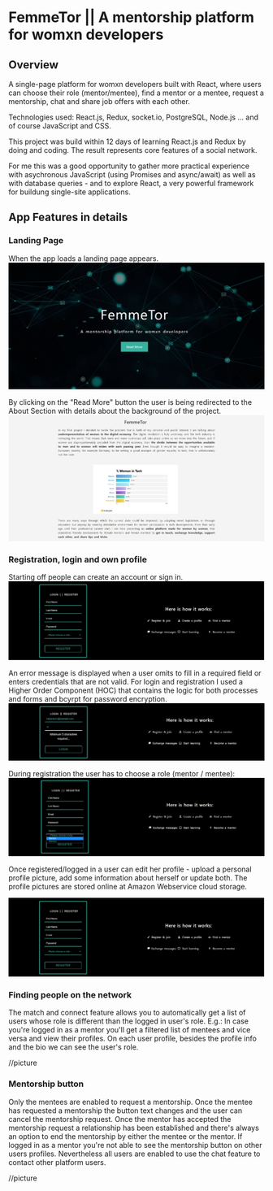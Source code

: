# FemmeTor || A mentorship platform for womxn developers

## Overview

A single-page platform for womxn developers built with React, where users can choose their role (mentor/mentee), find a mentor or a mentee, request a mentorship, chat and share job offers with each other.

Technologies used: React.js, Redux, socket.io, PostgreSQL, Node.js ... and of course JavaScript and CSS.

This project was build within 12 days of learning React.js and Redux by doing and coding. The result represents core features of a social network.

For me this was a good opportunity to gather more practical experience with asychronous JavaScript (using Promises and async/await) as well as with database queries - and to explore React, a very powerful framework for buildung single-site applications.

## App Features in details

### Landing Page

When the app loads a landing page appears.
![](FemmeTor1.jpg)

By clicking on the "Read More" button the user is being redirected to the About Section with details about the background of the project.
![](FemmeTor2.jpg)

### Registration, login and own profile

Starting off people can create an account or sign in.
![](register.jpg)

An error message is displayed when a user omits to fill in a required field or enters credentials that are not valid.
For login and registration I used a Higher Order Component (HOC) that contains the logic for both processes and forms and bcyrpt for password encryption.
![](password-login.jpg)

During registration the user has to choose a role (mentor / mentee):
![](role.jpg)

Once registered/logged in a user can edit her profile - upload a personal profile picture, add some information about herself or update both.
The profile pictures are stored online at Amazon Webservice cloud storage.

![](register.jpg)

### Finding people on the network

The match and connect feature allows you to automatically get a list of users whose role is different than the logged in user's role.
E.g.: In case you're logged in as a mentor you'll get a filtered list of mentees and vice versa and view their profiles.
On each user profile, besides the profile info and the bio we can see the user's role.

//picture

### Mentorship button

Only the mentees are enabled to request a mentorship. Once the mentee has requested a mentorship the
button text changes and the user can cancel the mentorship request. Once the mentor has accepted the
mentorship request a relationship has been established and there's always an option to end the mentorship
by either the mentee or the mentor.
If logged in as a mentor you're not able to see the mentorship button on other users profiles.
Nevertheless all users are enabled to use the chat feature to contact other platform users.

//picture
